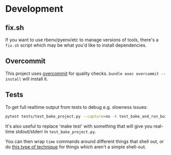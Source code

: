 # Development

## fix.sh

If you want to use rbenv/pyenv/etc to manage versions of tools,
there's a `fix.sh` script which may be what you'd like to install
dependencies.

## Overcommit

This project uses [overcommit](https://github.com/sds/overcommit) for
quality checks.  `bundle exec overcommit --install` will install it.

## Tests

To get full realtime output from tests to debug e.g. slowness issues:

```sh
pytest tests/test_bake_project.py --capture=no -k test_bake_and_run_build
```

It's also useful to replace 'make test' with something that will give
you real-time stdout/stderr in `test_bake_project.py`.

You can then wrap `time` commands around different things that shell
out, or do [this type of
technique](https://stackoverflow.com/a/1557584/2625807) for things
which aren't a simple shell-out.
